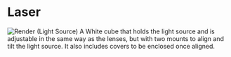 # Laser
![Render (Light Source)](https://github.com/Siber18/Protocube/assets/31034109/75807551-4269-46ce-9414-0adb7cd26dcf)
A White cube that holds the light source and is adjustable in the same way as the lenses, but with two mounts to align and tilt the light source. It also includes covers to be enclosed once aligned.
